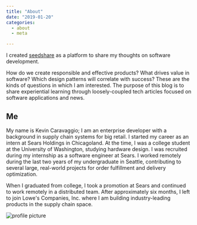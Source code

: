 ```yaml
---
title: "About"
date: "2019-01-20"
categories:
  - about
  - meta

---
```


I created [seedshare](https://www.seedshare.io) as a platform to share my
thoughts on software development.

How do we create responsible and effective products? What drives value in software?
Which design patterns will correlate with success? These are the kinds of questions
in which I am interested. The purpose of this blog is to share experiential learning
through loosely-coupled tech articles focused on software applications and news.

## Me
My name is Kevin Caravaggio; I am an enterprise developer with a background in
supply chain systems for big retail. I started my career as an intern at Sears
Holdings in Chicagoland. At the time, I was a college student at the University
of Washington, studying hardware design. I was recruited during my internship
as a software engineer at Sears. I worked remotely during the last two years of
my undergraduate in Seattle, contributing to several large, real-world projects
for order fulfillment and delivery optimization.

When I graduated from college, I took a promotion at Sears and continued to work
remotely in a distributed team. After approximately six months, I left to join
Lowe's Companies, Inc. where I am building industry-leading products in the
supply chain space.

![profile picture](/images/avatar.png)
